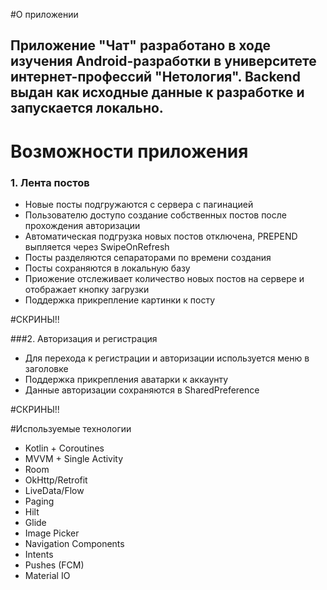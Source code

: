 #О приложении

Приложение "Чат" разработано в ходе изучения Android-разработки в университете интернет-профессий "Нетология".
Backend выдан как исходные данные к разработке и запускается локально.
---

# Возможности приложения
### 1. Лента постов
- Новые посты подгружаются с сервера с пагинацией
- Пользователю доступо создание собственных постов после прохождения авторизации
- Автоматическая подгрузка новых постов отключена, PREPEND выпляется через SwipeOnRefresh
- Посты разделяются сепараторами по времени создания
- Посты сохраняются в локальную базу
- Приожение отслеживает количество новых постов на сервере и отображает кнопку загрузки
- Поддержка прикрепление картинки к посту

#СКРИНЫ!!

###2. Авторизация и регистрация
- Для перехода к регистрации и авторизации используется меню в заголовке
- Поддержка прикрепления аватарки к аккаунту
- Данные авторизации сохраняются в SharedPreference

#СКРИНЫ!!

#Используемые технологии
- Kotlin + Coroutines
- MVVM + Single Activity
- Room
- OkHttp/Retrofit
- LiveData/Flow
- Paging
- Hilt
- Glide
- Image Picker
- Navigation Components
- Intents
- Pushes (FCM)
- Material IO
